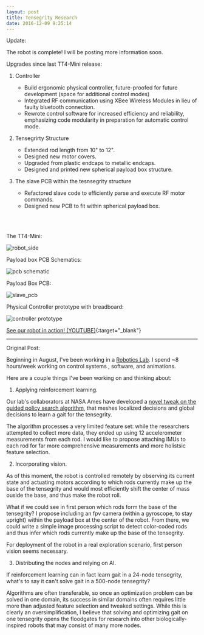 ```yaml
---
layout: post
title: Tensegrity Research
date: 2016-12-09 9:25:14
---
```


Update:

The robot is complete! I will be posting more information soon.


Upgrades since last TT4-Mini release:

1. Controller

    - Build ergonomic physical controller, future-proofed for future development (space for additional control modes)
    - Integrated RF communication using XBee Wireless Modules in lieu of faulty bluetooth connection.
    - Rewrote control software for increased efficiency and reliability, emphasizing code modularity in preparation for automatic control mode. 

2. Tensegrirty Structure

    - Extended rod length from 10" to 12".
    - Designed new motor covers.
    - Upgraded from plastic endcaps to metallic endcaps.
    - Designed and printed new spherical payload box structure.

3. The slave PCB within the tesnsegrity structure

    - Refactored slave code to efficiently parse and execute RF motor commands.
    - Designed new PCB to fit within spherical payload box.
  
<br><br>

The TT4-Mini:

![robot_side](https://raw.githubusercontent.com/rileyedmunds/rileyedmunds.github.io/master/images/tensegrity/sidetable.JPG)

Payload box PCB Schematics:

![pcb schematic](https://raw.githubusercontent.com/rileyedmunds/rileyedmunds.github.io/master/images/tensegrity/schematic.JPG)

Payload Box PCB:

![slave_pcb](https://raw.githubusercontent.com/rileyedmunds/rileyedmunds.github.io/master/images/tensegrity/pcb.JPG)

Physical Controller prototype with breadboard:

![controller prototype](https://raw.githubusercontent.com/rileyedmunds/rileyedmunds.github.io/master/images/tensegrity/controller.JPG)


[See our robot in action! (YOUTUBE)](https://www.youtube.com/watch?v=vTpg6qIS8t8&vq=hd720){:target="_blank"}

---

Original Post: 

Beginning in August, I've been working in a [Robotics Lab](http://best.berkeley.edu/best-research/best-berkeley-emergent-space-tensegrities-robotics/). I spend ~8 hours/week working on control systems , software, and animations.

Here are a couple things I've been working on and thinking about:


1. Applying reinforcement learning.

Our lab's collaborators at NASA Ames have developed a [novel tweak on the guided policy search algorithm](https://arxiv.org/abs/1609.09049), that meshes localized decisions and global decisions to learn a gait for the tensegrity.

The algorithm processes a very limited feature set: while the researchers attempted to collect more data, they ended up using 12 accelerometer measurements from each rod. I would like to propose attaching IMUs to each rod for far more comprehensive measurements and more holistsic feature selection.

2. Incorporating vision.

As of this moment, the robot is controlled remotely by observing its current state and actuating motors according to which rods currently make up the base of the tensegrity and would most efficiently shift the center of mass ouside the base, and thus make the robot roll.

What if we could see in first person which rods form the base of the tensegrity? I propose including an fpv camera (within a gyroscope, to stay upright) within the payload box at the center of the robot. From there, we could write a simple image processing script to detect color-coded rods and thus infer which rods currently make up the base of the tensegrity.

For deployment of the robot in a real exploration scenario, first person vision seems necessary.

3. Distributing the nodes and relying on AI.

If reinforcement learning can in fact learn gait in a 24-node tensegrity, what's to say it can't solve gait in a 500-node tensegrity? 

Algorithms are often transferable, so once an optimization problem can be solved in one domain, its success in similar domains often requires little more than adjusted feature selection and tweaked settings. While this is clearly an oversimplification, I believe that solving and optimizing gait on one tensegrity opens the floodgates for research into other biologically-inspired robots that may consist of many more nodes.
